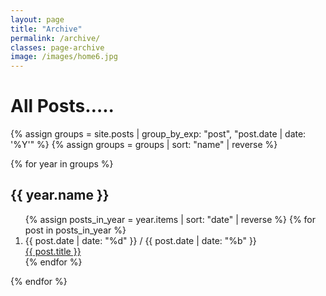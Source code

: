 ```yaml
---
layout: page
title: "Archive"
permalink: /archive/
classes: page-archive
image: /images/home6.jpg 
---
```


# All Posts…..

{% assign groups = site.posts | group_by_exp: "post", "post.date | date: '%Y'" %}
{% assign groups = groups | sort: "name" | reverse %}

{% for year in groups %}
<h2 class="tl-year">{{ year.name }}</h2>

<ol class="timeline">
  {% assign posts_in_year = year.items | sort: "date" | reverse %}
  {% for post in posts_in_year %}
  <li class="tl-item">
    <div class="tl-date">
      <span class="d">{{ post.date | date: "%d" }}</span>
      <span class="m">/ {{ post.date | date: "%b" }}</span>
    </div>
    <a class="tl-link" href="{{ post.url | relative_url }}">{{ post.title }}</a>
  </li>
  {% endfor %}
</ol>
{% endfor %}